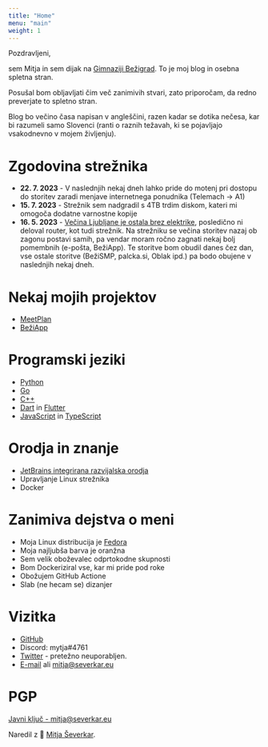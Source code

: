 ```yaml
---
title: "Home"
menu: "main"
weight: 1
---
```


Pozdravljeni,

sem Mitja in sem dijak na [Gimnaziji Bežigrad](https://gimb.org). To je moj blog in osebna spletna stran.

Posušal bom obljavljati čim več zanimivih stvari, zato priporočam, da redno preverjate to spletno stran.

Blog bo večino časa napisan v angleščini, razen kadar se dotika nečesa, kar bi razumeli samo Slovenci (ranti o raznih težavah, ki se pojavljajo vsakodnevno v mojem življenju).

# Zgodovina strežnika
- **22. 7. 2023** - V naslednjih nekaj dneh lahko pride do motenj pri dostopu do storitev zaradi menjave internetnega ponudnika (Telemach -> A1)
- **15. 7. 2023** - Strežnik sem nadgradil s 4TB trdim diskom, kateri mi omogoča dodatne varnostne kopije
- **16. 5. 2023** - [Večina Ljubljane je ostala brez elektrike](https://www.24ur.com/novice/crna-kronika/vecji-izpad-elektrike-vozilo-trcilo-v-transformatorsko-postajo-na-zalah.html), posledično ni deloval router, kot tudi strežnik. Na strežniku se večina storitev nazaj ob zagonu postavi samih, pa vendar moram ročno zagnati nekaj bolj pomembnih (e-pošta, BežiApp). Te storitve bom obudil danes čez dan, vse ostale storitve (BežiSMP, palcka.si, Oblak ipd.) pa bodo obujene v naslednjih nekaj dneh.

# Nekaj mojih projektov
- [MeetPlan](https://meetplan.si)
- [BežiApp](https://beziapp.si)

# Programski jeziki
- [Python](https://www.python.org/)
- [Go](https://go.dev)
- [C++](https://en.cppreference.com/w/)
- [Dart](https://dart.dev/) in [Flutter](https://flutter.dev/)
- [JavaScript](https://en.wikipedia.org/wiki/JavaScript) in [TypeScript](https://www.typescriptlang.org/)

# Orodja in znanje
- [JetBrains integrirana razvijalska orodja](https://www.jetbrains.com/)
- Upravljanje Linux strežnika
- Docker

# Zanimiva dejstva o meni
- Moja Linux distribucija je [Fedora](https://getfedora.org/)
- Moja najljubša barva je oranžna
- Sem velik oboževalec odprtokodne skupnosti
- Bom Dockeriziral vse, kar mi pride pod roke
- Obožujem GitHub Actione
- Slab (ne hecam se) dizanjer

# Vizitka
- [GitHub](https://github.com/mytja)
- Discord: mytja#4761
- [Twitter](https://twitter.com/mytjadev) - pretežno neuporabljen.
- [E-mail](mailto:mytja@protonmail.com) ali [mitja@severkar.eu](mailto:mitja@severkar.eu)

# PGP
[Javni ključ - mitja@severkar.eu](/mitja%40severkar.txt)

Naredil z 💟 [Mitja Ševerkar](https://severkar.eu).
